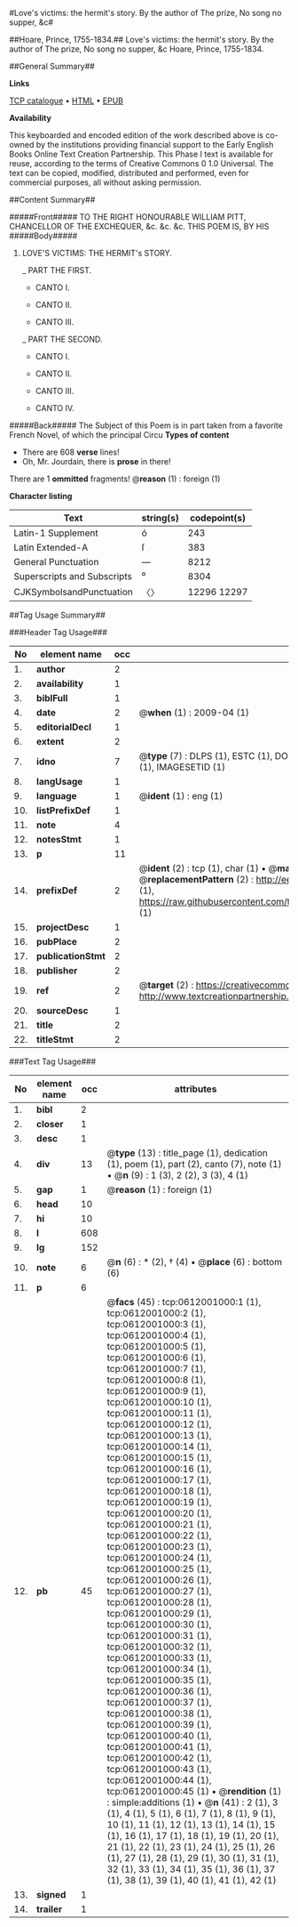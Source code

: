 #Love's victims: the hermit's story. By the author of The prize, No song no supper, &c#

##Hoare, Prince, 1755-1834.##
Love's victims: the hermit's story. By the author of The prize, No song no supper, &c
Hoare, Prince, 1755-1834.

##General Summary##

**Links**

[TCP catalogue](http://www.ota.ox.ac.uk/tcp/)  • 
[HTML](http://tei.it.ox.ac.uk/tcp/Texts-HTML/free/004/004809563.html)  • 
[EPUB](http://tei.it.ox.ac.uk/tcp/Texts-EPUB/free/004/004809563.epub)

**Availability**

This keyboarded and encoded edition of the
	       work described above is co-owned by the institutions
	       providing financial support to the Early English Books
	       Online Text Creation Partnership. This Phase I text is
	       available for reuse, according to the terms of Creative
	       Commons 0 1.0 Universal. The text can be copied,
	       modified, distributed and performed, even for
	       commercial purposes, all without asking permission.


##Content Summary##

#####Front#####
TO THE RIGHT HONOURABLE WILLIAM PITT, CHANCELLOR OF THE EXCHEQUER, &c. &c. &c. THIS POEM IS, BY HIS 
#####Body#####

1. LOVE'S VICTIMS: THE HERMIT's STORY.

    _ PART THE FIRST.

      * CANTO I.

      * CANTO II.

      * CANTO III.

    _ PART THE SECOND.

      * CANTO I.

      * CANTO II.

      * CANTO III.

      * CANTO IV.

#####Back#####
The Subject of this Poem is in part taken from a favorite French Novel, of which the principal Circu
**Types of content**

  * There are 608 **verse** lines!
  * Oh, Mr. Jourdain, there is **prose** in there!

There are 1 **ommitted** fragments! 
 @__reason__ (1) : foreign (1)

**Character listing**


|Text|string(s)|codepoint(s)|
|---|---|---|
|Latin-1 Supplement|ó|243|
|Latin Extended-A|ſ|383|
|General Punctuation|—|8212|
|Superscripts             and Subscripts|⁰|8304|
|CJKSymbolsandPunctuation|〈〉|12296 12297|

##Tag Usage Summary##

###Header Tag Usage###

|No|element name|occ|attributes|
|---|---|---|---|
|1.|__author__|2||
|2.|__availability__|1||
|3.|__biblFull__|1||
|4.|__date__|2| @__when__ (1) : 2009-04 (1)|
|5.|__editorialDecl__|1||
|6.|__extent__|2||
|7.|__idno__|7| @__type__ (7) : DLPS (1), ESTC (1), DOCNO (1), TCP (1), GALEDOCNO (1), CONTENTSET (1), IMAGESETID (1)|
|8.|__langUsage__|1||
|9.|__language__|1| @__ident__ (1) : eng (1)|
|10.|__listPrefixDef__|1||
|11.|__note__|4||
|12.|__notesStmt__|1||
|13.|__p__|11||
|14.|__prefixDef__|2| @__ident__ (2) : tcp (1), char (1)  •  @__matchPattern__ (2) : ([0-9\-]+):([0-9IVX]+) (1), (.+) (1)  •  @__replacementPattern__ (2) : http://eebo.chadwyck.com/downloadtiff?vid=$1&page=$2 (1), https://raw.githubusercontent.com/textcreationpartnership/Texts/master/tcpchars.xml#$1 (1)|
|15.|__projectDesc__|1||
|16.|__pubPlace__|2||
|17.|__publicationStmt__|2||
|18.|__publisher__|2||
|19.|__ref__|2| @__target__ (2) : https://creativecommons.org/publicdomain/zero/1.0/ (1), http://www.textcreationpartnership.org/docs/. (1)|
|20.|__sourceDesc__|1||
|21.|__title__|2||
|22.|__titleStmt__|2||


###Text Tag Usage###

|No|element name|occ|attributes|
|---|---|---|---|
|1.|__bibl__|2||
|2.|__closer__|1||
|3.|__desc__|1||
|4.|__div__|13| @__type__ (13) : title_page (1), dedication (1), poem (1), part (2), canto (7), note (1)  •  @__n__ (9) : 1 (3), 2 (2), 3 (3), 4 (1)|
|5.|__gap__|1| @__reason__ (1) : foreign (1)|
|6.|__head__|10||
|7.|__hi__|10||
|8.|__l__|608||
|9.|__lg__|152||
|10.|__note__|6| @__n__ (6) : * (2), † (4)  •  @__place__ (6) : bottom (6)|
|11.|__p__|6||
|12.|__pb__|45| @__facs__ (45) : tcp:0612001000:1 (1), tcp:0612001000:2 (1), tcp:0612001000:3 (1), tcp:0612001000:4 (1), tcp:0612001000:5 (1), tcp:0612001000:6 (1), tcp:0612001000:7 (1), tcp:0612001000:8 (1), tcp:0612001000:9 (1), tcp:0612001000:10 (1), tcp:0612001000:11 (1), tcp:0612001000:12 (1), tcp:0612001000:13 (1), tcp:0612001000:14 (1), tcp:0612001000:15 (1), tcp:0612001000:16 (1), tcp:0612001000:17 (1), tcp:0612001000:18 (1), tcp:0612001000:19 (1), tcp:0612001000:20 (1), tcp:0612001000:21 (1), tcp:0612001000:22 (1), tcp:0612001000:23 (1), tcp:0612001000:24 (1), tcp:0612001000:25 (1), tcp:0612001000:26 (1), tcp:0612001000:27 (1), tcp:0612001000:28 (1), tcp:0612001000:29 (1), tcp:0612001000:30 (1), tcp:0612001000:31 (1), tcp:0612001000:32 (1), tcp:0612001000:33 (1), tcp:0612001000:34 (1), tcp:0612001000:35 (1), tcp:0612001000:36 (1), tcp:0612001000:37 (1), tcp:0612001000:38 (1), tcp:0612001000:39 (1), tcp:0612001000:40 (1), tcp:0612001000:41 (1), tcp:0612001000:42 (1), tcp:0612001000:43 (1), tcp:0612001000:44 (1), tcp:0612001000:45 (1)  •  @__rendition__ (1) : simple:additions (1)  •  @__n__ (41) : 2 (1), 3 (1), 4 (1), 5 (1), 6 (1), 7 (1), 8 (1), 9 (1), 10 (1), 11 (1), 12 (1), 13 (1), 14 (1), 15 (1), 16 (1), 17 (1), 18 (1), 19 (1), 20 (1), 21 (1), 22 (1), 23 (1), 24 (1), 25 (1), 26 (1), 27 (1), 28 (1), 29 (1), 30 (1), 31 (1), 32 (1), 33 (1), 34 (1), 35 (1), 36 (1), 37 (1), 38 (1), 39 (1), 40 (1), 41 (1), 42 (1)|
|13.|__signed__|1||
|14.|__trailer__|1||
